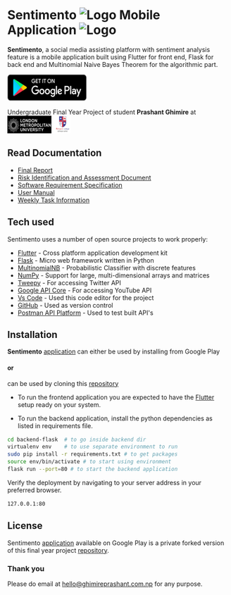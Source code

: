 # Sentimento ![Logo](https://play-lh.googleusercontent.com/nAaDRtLZlshur9o3A2XS_K__4I8m_yZ0gvucECrZtGoEGq8NUWE0Zj1vsyjALBui2Q=w35) Mobile Application ![Logo](https://play-lh.googleusercontent.com/1FikpccbOFZsDc5k9x1OQegu8A53tYcY8dkk_neZiCuOcdxWjzUcF3QebE_E9UQNiW4=w40)

**Sentimento**, a social media assisting platform with sentiment analysis feature is a
mobile application built using Flutter for front end, Flask for back end and Multinomial
Naive Bayes Theorem for the algorithmic part.

[![Click here to download from Google Play](./report-documentation/doc-assets/googleplay.png)](https://play.google.com/store/apps/details?id=com.awarself.sentimento)

Undergraduate Final Year Project of student **Prashant Ghimire** at
[![University Logo](./report-documentation/doc-assets/lmu.png)](https://www.londonmet.ac.uk/)
[![College Logo](./report-documentation/doc-assets/islington.png)](https://islington.edu.np/)

## Read Documentation

- [Final Report](./report-documentation/Final%20Report.pdf)
- [Risk Identification and Assessment Document](./report-documentation/Risk%20Identification%20and%20Assessment%20Document.pdf)
- [Software Requirement Specification](./report-documentation/Software%20Requirement%20Specification.pdf)
- [User Manual](./report-documentation/User%20Manual-%20Sentimento.pdf)
- [Weekly Task Information](./report-documentation/Weekly%20Task%20Information.pdf)

## Tech used

Sentimento uses a number of open source projects to work properly:

- [Flutter] - Cross platform application development kit
- [Flask] - Micro web framework written in Python
- [MultinomialNB] - Probabilistic Classifier with discrete features
- [NumPy] - Support for large, multi-dimensional arrays and matrices
- [Tweepy] - For accessing Twitter API
- [Google API Core] - For accessing YouTube API
- [Vs Code] - Used this code editor for the project
- [GitHub] - Used as version control
- [Postman API Platform] - Used to test built API's

## Installation

**Sentimento** [application] can either be used by installing from Google Play

#### **or**

can be used by cloning this [repository]

- To run the frontend application you are expected to have the [Flutter] setup ready on your system.

- To run the backend application, install the python dependencies as listed in requirements file.

```sh
cd backend-flask  # to go inside backend dir
virtualenv env    # to use separate environment to run
sudo pip install -r requirements.txt # to get packages
source env/bin/activate # to start using environment
flask run --port=80 # to start the backend application
```

Verify the deployment by navigating to your server address in
your preferred browser.

```sh
127.0.0.1:80
```

## License

Sentimento [application] available on Google Play is a private forked version of this final year project [repository].

### **Thank you**

Please do email at hello@ghimireprashant.com.np for any purpose.

[//]: # "These are reference links used in the body of this note and get stripped out when the markdown processor does its job. There is no need to format nicely because it shouldn't be seen. Thanks SO - http://stackoverflow.com/questions/4823468/store-comments-in-markdown-syntax"
[flutter]: https://flutter.dev/
[flask]: https://flutter.dev/
[multinomialnb]: https://scikit-learn.org/stable/modules/generated/sklearn.naive_bayes.MultinomialNB.html
[numpy]: https://pypi.org/project/numpy/
[tweepy]: https://pypi.org/project/tweepy/
[google api core]: https://pypi.org/project/google-api-core/
[vs code]: https://code.visualstudio.com/
[github]: https://github.com/
[postman api platform]: https://www.postman.com/
[application]: https://play.google.com/store/apps/details?id=com.awarself.sentimento
[repository]: https://github.com/aprashantz/final-year-project-undergrad
